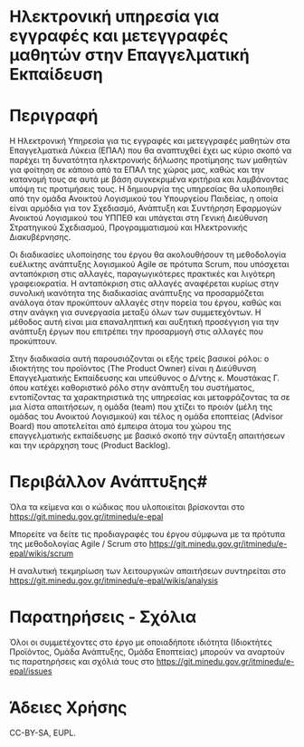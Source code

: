 # Ηλεκτρονική υπηρεσία για εγγραφές και μετεγγραφές μαθητών στην Επαγγελματική Εκπαίδευση  #

# Περιγραφή #

 Η Ηλεκτρονική Υπηρεσία για τις εγγραφές και μετεγγραφές μαθητών στα Επαγγελματικά Λύκεια (ΕΠΑΛ) που θα αναπτυχθεί έχει ως κύριο σκοπό να παρέχει τη δυνατότητα ηλεκτρονικής δήλωσης προτίμησης των μαθητών για φοίτηση σε κάποιο από τα ΕΠΑΛ της χώρας μας, καθώς και την κατανομή τους σε αυτά με βάση συγκεκριμένα κριτήρια και λαμβάνοντας υπόψη τις προτιμήσεις τους.  Η δημιουργία της υπηρεσίας θα υλοποιηθεί από την ομάδα Ανοικτού Λογισμικού του Υπουργείου Παιδείας, η οποία είναι αρμόδια για τον Σχεδιασμό, Ανάπτυξη και Συντήρηση Εφαρμογών Ανοικτού Λογισμικού του ΥΠΠΕΘ και υπάγεται στη Γενική Διεύθυνση Στρατηγικού Σχεδιασμού, Προγραμματισμού και Ηλεκτρονικής Διακυβέρνησης. 

Οι διαδικασίες υλοποίησης του έργου θα ακολουθήσουν τη μεθοδολογία ευέλικτης ανάπτυξης λογισμικού Agile σε πρότυπα Scrum, που υπόσχεται ανταπόκριση στις αλλαγές, παραγωγικότερες πρακτικές και λιγότερη γραφειοκρατία. Η ανταπόκριση στις αλλαγές αναφέρεται κυρίως στην συνολική ικανότητα της διαδικασίας ανάπτυξης να προσαρμόζεται ανάλογα όταν προκύπτουν αλλαγές στην πορεία του έργου, καθώς και στην ανάγκη για συνεργασία μεταξύ όλων των συμμετεχόντων.  Η μέθοδος αυτή είναι μια επαναληπτική και αυξητική προσέγγιση για την ανάπτυξη έργων που επιτρέπει την προσαρμογή στις αλλαγές που προκύπτουν. 

Στην διαδικασία αυτή παρουσιάζονται οι εξής τρείς βασικοί ρόλοι: ο ιδιοκτήτης του προϊόντος (The Product Owner)  είναι η Διεύθυνση Επαγγελματικής Εκπαίδευσης και υπεύθυνος ο  Δ/ντης  κ. Μουστάκας Γ.  όπου κατέχει καθοριστικό ρόλο στην ανάπτυξη του συστήματος, εντοπίζοντας τα χαρακτηριστικά της υπηρεσίας και μεταφράζοντας τα σε μια λίστα απαιτήσεων,   η ομάδα (team) που χτίζει το προιόν (μέλη της ομάδας του Ανοικτού Λογισμικού) και τέλος η ομάδα εποπτείας (Advisor Board) που αποτελείται από έμπειρα άτομα του χώρου της επαγγελματικής εκπαίδευσης με βασικό σκοπό την σύνταξη απαιτήσεων και την ιεράρχηση τους (Product Backlog). 

# Περιβάλλον Ανάπτυξης#

Όλα τα κείμενα και ο κώδικας που υλοποιείται  βρίσκονται στο https://git.minedu.gov.gr/itminedu/e-epal

Μπορείτε να δείτε τις προδιαγραφές του έργου σύμφωνα με τα πρότυπα της μεθοδολογίας Agile / Scrum  στο https://git.minedu.gov.gr/itminedu/e-epal/wikis/scrum

Η αναλυτική τεκμηρίωση των λειτουργικών απαιτήσεων συντηρείται στο https://git.minedu.gov.gr/itminedu/e-epal/wikis/analysis 

# Παρατηρήσεις - Σχόλια #

Όλοι οι συμμετέχοντες στο έργο με οποιαδήποτε ιδιότητα (Ιδιοκτήτες Προϊόντος,  Ομάδα Ανάπτυξης, Ομάδα Εποπτείας) μπορούν να αναρτούν τις παρατηρήσεις και σχόλιά τους στο https://git.minedu.gov.gr/itminedu/e-epal/issues

# Άδειες Χρήσης #

CC-BY-SA, EUPL.